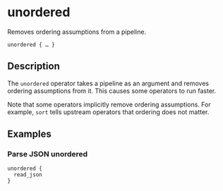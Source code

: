 # unordered

Removes ordering assumptions from a pipeline.

```tql
unordered { … }
```

## Description

The `unordered` operator takes a pipeline as an argument and removes ordering
assumptions from it. This causes some operators to run faster.

Note that some operators implicitly remove ordering assumptions. For example,
`sort` tells upstream operators that ordering does not matter.

## Examples

### Parse JSON unordered

```tql
unordered {
  read_json
}
```
